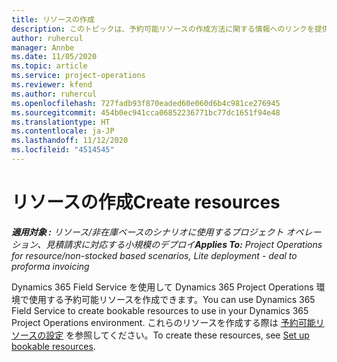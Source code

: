 ```yaml
---
title: リソースの作成
description: このトピックは、予約可能リソースの作成方法に関する情報へのリンクを提供します。
author: ruhercul
manager: Annbe
ms.date: 11/05/2020
ms.topic: article
ms.service: project-operations
ms.reviewer: kfend
ms.author: ruhercul
ms.openlocfilehash: 727fadb93f870eaded60e060d6b4c981ce276945
ms.sourcegitcommit: 454b0ec941cca06852236771bc77dc1651f94e48
ms.translationtype: HT
ms.contentlocale: ja-JP
ms.lasthandoff: 11/12/2020
ms.locfileid: "4514545"
---
```

# <a name="create-resources"></a><span data-ttu-id="403db-103">リソースの作成</span><span class="sxs-lookup"><span data-stu-id="403db-103">Create resources</span></span>

<span data-ttu-id="403db-104">_**適用対象 :** リソース/非在庫ベースのシナリオに使用するプロジェクト オペレーション、見積請求に対応する小規模のデプロイ_</span><span class="sxs-lookup"><span data-stu-id="403db-104">_**Applies To:** Project Operations for resource/non-stocked based scenarios, Lite deployment - deal to proforma invoicing_</span></span>

<span data-ttu-id="403db-105">Dynamics 365 Field Service を使用して Dynamics 365 Project Operations 環境で使用する予約可能リソースを作成できます。</span><span class="sxs-lookup"><span data-stu-id="403db-105">You can use Dynamics 365 Field Service to create bookable resources to use in your Dynamics 365 Project Operations environment.</span></span> <span data-ttu-id="403db-106">これらのリソースを作成する際は [予約可能リソースの設定](https://docs.microsoft.com/dynamics365/field-service/set-up-bookable-resources) を参照してください。</span><span class="sxs-lookup"><span data-stu-id="403db-106">To create these resources, see [Set up bookable resources](https://docs.microsoft.com/dynamics365/field-service/set-up-bookable-resources).</span></span>
